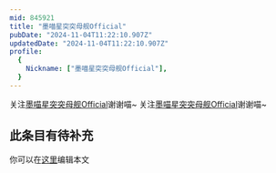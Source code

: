 ```yaml
---
mid: 845921
title: "墨喵星突突母舰Official"
pubDate: "2024-11-04T11:22:10.907Z"
updatedDate: "2024-11-04T11:22:10.907Z"
profile:
  {
    Nickname: ["墨喵星突突母舰Official"],
  }
---
```


关注[墨喵星突突母舰Official](https://space.bilibili.com/845921)谢谢喵~ 关注[墨喵星突突母舰Official](https://space.bilibili.com/845921)谢谢喵~

## 此条目有待补充
你可以在[这里](https://github.com/Yuhanawa/VTuber.ICU-Content/edit/master/v/墨喵星突突母舰Official/index.md)编辑本文
